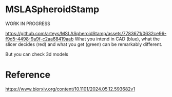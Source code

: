 # MSLASpheroidStamp
WORK IN PROGRESS


https://github.com/arteys/MSLASpheroidStamp/assets/7783671/0632ce96-f9d5-4498-9a9f-c2aa68419aab
What you intend in CAD (blue), what the slicer decides (red) and what you get (green) can be remarkably different.

But you can check 3d models 


#  Reference
https://www.biorxiv.org/content/10.1101/2024.05.12.593682v1
